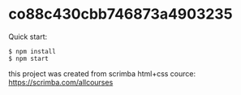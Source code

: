 # co88c430cbb746873a4903235

Quick start:

```
$ npm install
$ npm start
````

this project was created from scrimba html+css cource:
https://scrimba.com/allcourses
